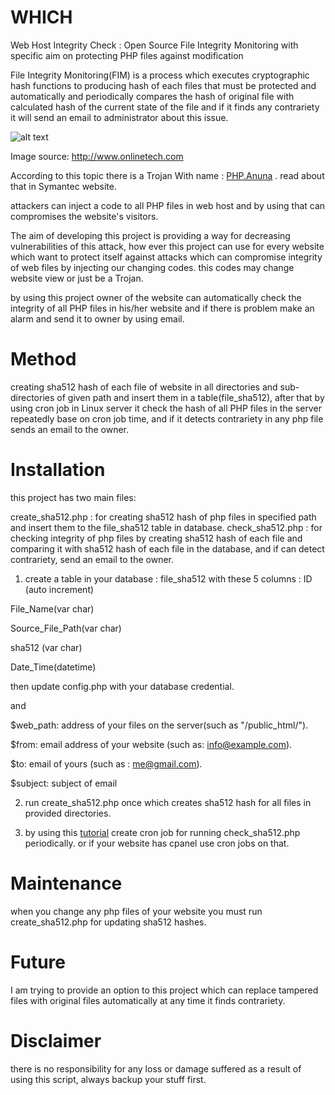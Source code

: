 # WHICH
Web Host Integrity Check : Open Source File Integrity Monitoring with specific aim on protecting PHP files against modification

File Integrity Monitoring(FIM) is a process which executes cryptographic hash functions to producing hash of each files that must be protected and automatically and periodically compares the hash of original file with calculated hash of the current state of the file and if it finds any contrariety it will send an email to administrator about this issue.

![alt text](http://www.onlinetech.com/images/diagrams/fim-diagram.png)

Image source: http://www.onlinetech.com

According to this topic there is a Trojan With name : [PHP.Anuna](https://www.symantec.com/security_response/writeup.jsp?docid=2015-111911-4342-99&tabid=2) . read about that in Symantec website.

attackers can inject a code to all PHP files in web host and by using that can compromises the website's visitors.

The aim of developing this project is providing a way for decreasing vulnerabilities of this attack, how ever this project can use for every website which want to protect itself against attacks which can compromise  integrity of web files by injecting our changing codes. this codes may change  website view or just be a Trojan.

by using this project owner of the website can automatically check the integrity of all PHP files in his/her website and if there is problem make an alarm and send it to owner by using email.

# Method
creating sha512 hash of each file of website in all directories and sub-directories of given path and insert them in a table(file_sha512), after that by using cron job in Linux server it check the hash of all PHP files in the server repeatedly  base on cron job time, and if it detects  contrariety in any php file sends an email to the owner.

# Installation
this project has two main files: 

create_sha512.php : for creating sha512 hash of php files in specified path and insert them to the file_sha512 table in database.
check_sha512.php  : for checking integrity of php files by creating sha512 hash of each file and comparing it with sha512 hash of each file in the database, and if can detect contrariety, send an email to the owner.

1. create a table in your database : file_sha512 with these 5 columns : 
ID (auto increment)

File_Name(var char)

Source_File_Path(var char)

sha512 (var char)

Date_Time(datetime)

  then update config.php  with your database credential.

  and 

  $web_path: address of your files on the server(such as "/public_html/").

  $from: email address of your website (such as: info@example.com).

  $to: email of yours (such as : me@gmail.com).

  $subject: subject of email

2. run create_sha512.php once which creates sha512 hash for all files in provided directories.

3. by using this [tutorial](https://www.cyberciti.biz/faq/how-do-i-add-jobs-to-cron-under-linux-or-unix-oses/) create cron job for running check_sha512.php periodically. or if your website has cpanel use cron jobs on that.

# Maintenance
when you change any php files of your website you must run create_sha512.php for updating sha512 hashes.

# Future
I am trying to provide an option to this project which can replace tampered files with original files automatically at any time it finds contrariety.

# Disclaimer
there is no responsibility for any loss or damage suffered as a result of using this script, always backup your stuff first.
